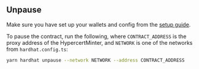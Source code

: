 ## Unpause

Make sure you have set up your wallets and config from the [setup guide](./setup.md).

To pause the contract, run the following, where `CONTRACT_ADDRESS` is the proxy address of the HypercertMinter, and `NETWORK` is one of the networks from `hardhat.config.ts`:

```sh
yarn hardhat unpause --network NETWORK --address CONTRACT_ADDRESS
```
